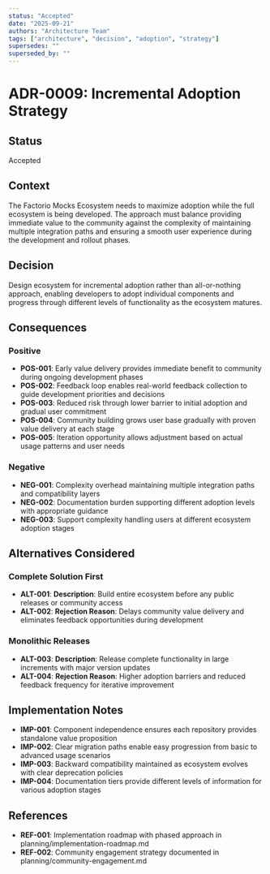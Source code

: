 ```yaml
---
status: "Accepted"
date: "2025-09-21"
authors: "Architecture Team"
tags: ["architecture", "decision", "adoption", "strategy"]
supersedes: ""
superseded_by: ""
---
```


# ADR-0009: Incremental Adoption Strategy

## Status

Accepted

## Context

The Factorio Mocks Ecosystem needs to maximize adoption while the full ecosystem is being developed. The approach must
balance providing immediate value to the community against the complexity of maintaining multiple integration paths
and ensuring a smooth user experience during the development and rollout phases.

## Decision

Design ecosystem for incremental adoption rather than all-or-nothing approach, enabling developers to adopt individual
components and progress through different levels of functionality as the ecosystem matures.

## Consequences

### Positive

- **POS-001**: Early value delivery provides immediate benefit to community during ongoing development phases
- **POS-002**: Feedback loop enables real-world feedback collection to guide development priorities and decisions
- **POS-003**: Reduced risk through lower barrier to initial adoption and gradual user commitment
- **POS-004**: Community building grows user base gradually with proven value delivery at each stage
- **POS-005**: Iteration opportunity allows adjustment based on actual usage patterns and user needs

### Negative

- **NEG-001**: Complexity overhead maintaining multiple integration paths and compatibility layers
- **NEG-002**: Documentation burden supporting different adoption levels with appropriate guidance
- **NEG-003**: Support complexity handling users at different ecosystem adoption stages

## Alternatives Considered

### Complete Solution First

- **ALT-001**: **Description**: Build entire ecosystem before any public releases or community access
- **ALT-002**: **Rejection Reason**: Delays community value delivery and eliminates feedback opportunities during
  development

### Monolithic Releases

- **ALT-003**: **Description**: Release complete functionality in large increments with major version updates
- **ALT-004**: **Rejection Reason**: Higher adoption barriers and reduced feedback frequency for iterative improvement

## Implementation Notes

- **IMP-001**: Component independence ensures each repository provides standalone value proposition
- **IMP-002**: Clear migration paths enable easy progression from basic to advanced usage scenarios
- **IMP-003**: Backward compatibility maintained as ecosystem evolves with clear deprecation policies
- **IMP-004**: Documentation tiers provide different levels of information for various adoption stages

## References

- **REF-001**: Implementation roadmap with phased approach in planning/implementation-roadmap.md
- **REF-002**: Community engagement strategy documented in planning/community-engagement.md
